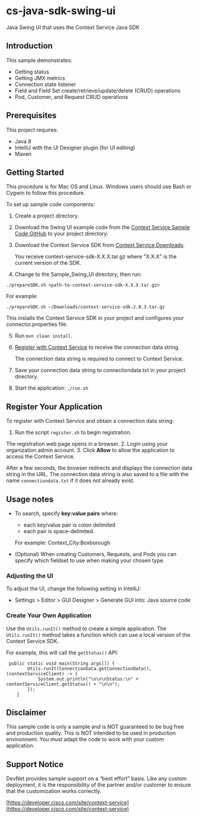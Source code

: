 # cs-java-sdk-swing-ui
Java Swing UI that uses the Context Service Java SDK

## Introduction
This sample demonstrates:

* Getting status
* Getting JMX metrics
* Connection state listener
* Field and Field Set create/retrieve/update/delete (CRUD) operations
* Pod, Customer, and Request CRUD operations  

## Prerequisites
This project requires:

* Java 8
* IntelliJ with the UI Designer plugin (for UI editing)
* Maven

## Getting Started
This procedure is for Mac OS and Linux. Windows users should use Bash or Cygwin to follow this procedure.

To set up sample code components:

1. Create a project directory.
2. Download the Swing UI example code from the [Context Service Sample Code GitHub](https://github.com/CiscoDevNet/context-service-sample-code) to your project directory.
3. Download the Context Service SDK from [Context Service Downloads](https://developer.cisco.com/fileMedia/download/dcf47513-a2cb-407c-b8a5-cc0d8f620405).

    You receive context-service-sdk-X.X.X.tar.gz where "X.X.X" is the current version of the SDK.
4.  Change to the Sample_Swing_UI directory, then run:

  `./prepareSDK.sh <path-to-context-service-sdk-X.X.X.tar.gz>`

  For example:

  `./prepareSDK.sh ~/Downloads/context-service-sdk-2.0.3.tar.gz`

  This installs the Context Service SDK in your project and configures your connector.properties file.

5. Run `mvn clean install`.
7. [Register with Context Service](https://developer.cisco.com/site/context-service/documents/context-service-sdk-guide/index.gsp#register-your-application-with-context-service) to receive the connection data string.

    The connection data string is required to connect to Context Service.
8. Save your connection data string to connectiondata.txt in your project directory.

9. Start the application:
`./run.sh`

## Register Your Application
To register with Context Service and obtain a connection data string:

1. Run the script `register.sh` to begin registration.

  The registration web page opens in a browser.
2. Login using your organization admin account.
3. Click **Allow** to allow the application to access the Context Service.

  After a few seconds, the browser redirects and displays the connection data string in the URL. The connection data string is also saved to a file with the name `connectiondata.txt` if it does not already exist.

## Usage notes

* To search, specify **key:value pairs** where:
    * each key/value pair is colon delimited
    * each pair is space-delimited.

   For example: Context_City:Boxborough
* (Optional) When creating Customers, Requests, and Pods you can specify which fieldset to use when making your chosen type.

### Adjusting the UI
To adjust the UI, change the following setting in IntelliJ:

* Settings > Editor > GUI Designer > Generate GUI into: Java source code

### Create Your Own Application
Use the `Utils.runIt()` method to create a simple application. The `Utils.runIt()` method takes a function which can use a local version of the Context Service SDK.

For example, this will call the `getStatus()` API:

     public static void main(String args[]) {
            Utils.runIt(ConnectionData.getConnectionData(), (contextServiceClient) -> {
                System.out.println("\n\n\nStatus:\n" + contextServiceClient.getStatus() + "\n\n");
            });
        }

## Disclaimer
This sample code is only a sample and is NOT guaranteed to be bug free and production quality. This is NOT intended to be used in production environment. You must adapt the code to work with your custom application.

## Support Notice

DevNet provides sample support on a “best effort” basis. Like any custom deployment, it is the responsibility of the partner and/or customer to ensure that the customization works correctly.

[https://developer.cisco.com/site/context-service](https://developer.cisco.com/site/context-service)
